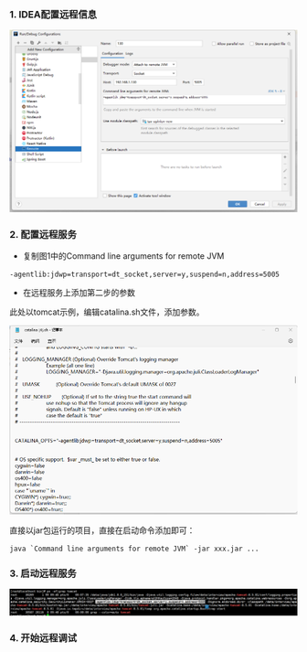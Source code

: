 ### 1. IDEA配置远程信息

![1](/images/java/remote_1.png)

### 2. 配置远程服务

+ 复制图1中的Command line arguments for remote JVM

```
-agentlib:jdwp=transport=dt_socket,server=y,suspend=n,address=5005
```

+ 在远程服务上添加第二步的参数

此处以tomcat示例，编辑catalina.sh文件，添加参数。

![1](/images/java/remote_2.png)

直接以jar包运行的项目，直接在启动命令添加即可：

```
java `Command line arguments for remote JVM` -jar xxx.jar ...
```

### 3. 启动远程服务

![1](/images/java/remote_3.png)

### 4. 开始远程调试
